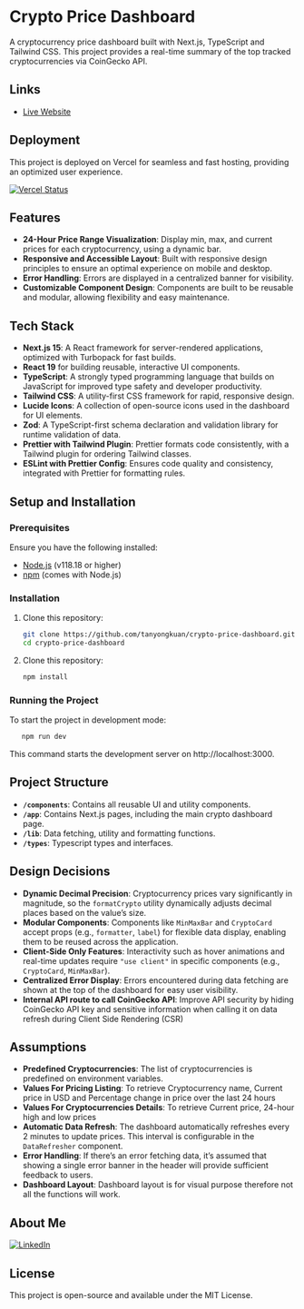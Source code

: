 # Crypto Price Dashboard

A cryptocurrency price dashboard built with Next.js, TypeScript and Tailwind CSS. This project provides a real-time summary of the top tracked cryptocurrencies via CoinGecko API.

## Links

- [Live Website](https://crypto-price-dashboard-kappa.vercel.app/ 'Visit Crypto Dashboard')

## Deployment

This project is deployed on Vercel for seamless and fast hosting, providing an optimized user experience.

[![Vercel Status](https://vercelbadge.vercel.app/api/tanyongkuan/crypto-price-dashboard)](https://vercel.com/tanyongkuan/crypto-price-dashboard)

## Features

- **24-Hour Price Range Visualization**: Display min, max, and current prices for each cryptocurrency, using a dynamic bar.
- **Responsive and Accessible Layout**: Built with responsive design principles to ensure an optimal experience on mobile and desktop.
- **Error Handling**: Errors are displayed in a centralized banner for visibility.
- **Customizable Component Design**: Components are built to be reusable and modular, allowing flexibility and easy maintenance.

## Tech Stack

- **Next.js 15**: A React framework for server-rendered applications, optimized with Turbopack for fast builds.
- **React 19** for building reusable, interactive UI components.
- **TypeScript**: A strongly typed programming language that builds on JavaScript for improved type safety and developer productivity.
- **Tailwind CSS**: A utility-first CSS framework for rapid, responsive design.
- **Lucide Icons**: A collection of open-source icons used in the dashboard for UI elements.
- **Zod**: A TypeScript-first schema declaration and validation library for runtime validation of data.
- **Prettier with Tailwind Plugin**: Prettier formats code consistently, with a Tailwind plugin for ordering Tailwind classes.
- **ESLint with Prettier Config**: Ensures code quality and consistency, integrated with Prettier for formatting rules.

## Setup and Installation

### Prerequisites

Ensure you have the following installed:

- [Node.js](https://nodejs.org/) (v118.18 or higher)
- [npm](https://www.npmjs.com/) (comes with Node.js)

### Installation

1. Clone this repository:

   ```bash
   git clone https://github.com/tanyongkuan/crypto-price-dashboard.git
   cd crypto-price-dashboard
   ```

2. Clone this repository:
   ```bash
   npm install
   ```

### Running the Project

To start the project in development mode:

```bash
   npm run dev
```

This command starts the development server on http://localhost:3000.

## Project Structure

- **`/components`**: Contains all reusable UI and utility components.
- **`/app`**: Contains Next.js pages, including the main crypto dashboard page.
- **`/lib`**: Data fetching, utility and formatting functions.
- **`/types`**: Typescript types and interfaces.

## Design Decisions

- **Dynamic Decimal Precision**: Cryptocurrency prices vary significantly in magnitude, so the `formatCrypto` utility dynamically adjusts decimal places based on the value’s size.
- **Modular Components**: Components like `MinMaxBar` and `CryptoCard` accept props (e.g., `formatter`, `label`) for flexible data display, enabling them to be reused across the application.
- **Client-Side Only Features**: Interactivity such as hover animations and real-time updates require `"use client"` in specific components (e.g., `CryptoCard`, `MinMaxBar`).
- **Centralized Error Display**: Errors encountered during data fetching are shown at the top of the dashboard for easy user visibility.
- **Internal API route to call CoinGecko API**: Improve API security by hiding CoinGecko API key and sensitive information when calling it on data refresh during Client Side Rendering (CSR)

## Assumptions

- **Predefined Cryptocurrencies**: The list of cryptocurrencies is predefined on environment variables.
- **Values For Pricing Listing**: To retrieve Cryptocurrency name, Current price in USD and Percentage change in price over the last 24 hours
- **Values For Cryptocurrencies Details**: To retrieve Current price, 24-hour high and low prices
- **Automatic Data Refresh**: The dashboard automatically refreshes every 2 minutes to update prices. This interval is configurable in the `DataRefresher` component.
- **Error Handling**: If there’s an error fetching data, it’s assumed that showing a single error banner in the header will provide sufficient feedback to users.
- **Dashboard Layout**: Dashboard layout is for visual purpose therefore not all the functions will work.

## About Me

[![LinkedIn](https://img.shields.io/badge/LinkedIn-0077B5?style=for-the-badge&logo=linkedin&logoColor=white)](https://www.linkedin.com/in/tanyongkuan/)

## License

This project is open-source and available under the MIT License.
